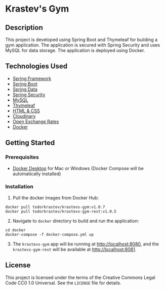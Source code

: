# Krastev's Gym

## Description

This project is developed using Spring Boot and Thymeleaf for building a gym application. The application is secured with Spring Security and uses MySQL for data storage. The application is deployed using Docker.

## Technologies Used

* [Spring Framework](https://docs.spring.io/spring-framework/reference/index.html)
* [Spring Boot](https://docs.spring.io/spring-boot/documentation.html)
* [Spring Data](https://docs.spring.io/spring-data/jpa/docs/current-SNAPSHOT/reference/html/#reference)
* [Spring Security](https://docs.spring.io/spring-security/reference/index.html)
* [MySQL](https://dev.mysql.com/doc/refman/8.4/en/)
* [Thymeleaf](https://www.thymeleaf.org/documentation.html)
* [HTML & CSS](https://github.com/todorkrastev/krastevs-gym-html-css)
* [Cloudinary](https://cloudinary.com/documentation)
* [Open Exchange Rates](https://docs.openexchangerates.org/reference/api-introduction)
* [Docker](https://docs.docker.com/)

## Getting Started

### Prerequisites

* [Docker Desktop](https://www.docker.com/products/docker-desktop) for Mac or Windows (Docker Compose will be
  automatically installed)

### Installation

1. Pull the docker images from Docker Hub:

 ```shell
docker pull todorkrastev/krastevs-gym:v1.0.7
docker pull todorkrastev/krastevs-gym-rest:v1.0.5
 ```

2. Navigate to `docker` directory to build and run the application:

```shell
cd docker
docker-compose -f docker-compose.yml up
```

3. The `krastevs-gym` app will be running at [http://localhost:8080](http://localhost:8080), and the `krastevs-gym-rest`
   will be available
   at [http://localhost:8081](http://localhost:8081).

## License

This project is licensed under the terms of the Creative Commons Legal Code CC0 1.0 Universal. See the `LICENSE` file for details.